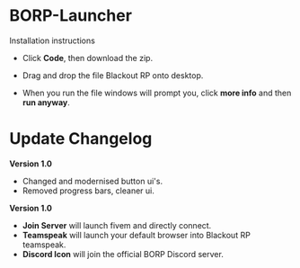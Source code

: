 # BORP-Launcher

Installation instructions
 - Click __Code__, then download the zip.
 
 - Drag and drop the file Blackout RP onto desktop.
 
 - When you run the file windows will prompt you, click __more info__ and then __run anyway__.
 
 # Update Changelog
 __Version 1.0__
  
  - Changed and modernised button ui's.
  - Removed progress bars, cleaner ui.
 
  
 __Version 1.0__ 
   - __Join Server__ will launch fivem and directly connect. 
   - __Teamspeak__ will launch your default browser into Blackout RP teamspeak.
   - __Discord Icon__ will join the official BORP Discord server.
